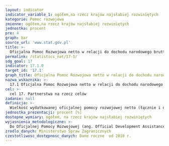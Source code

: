 ```yaml
---
layout: indicator
indicator_variable_1: ogółem,na rzecz krajów najsłabiej rozwiniętych
kategorie: Pomoc rozwojowa
zmienne: ogółem,na rzecz krajów najsłabiej rozwiniętych
jednostka: procent
pre: 4
graph: bar
source_url: 'www.stat.gov.pl'
title: >-
  Oficjalna Pomoc Rozwojowa netto w relacji do dochodu narodowego brutto
permalink: /statistics_nat/17-1/
sdg_goal: 17
indicator: 17.1.0
target_id: '17.1'
graph_title: Oficjalna Pomoc Rozwojowa netto w relacji do dochodu narodowego brutto
nazwa_wskaznika: >-
  17.1 Oficjalna Pomoc Rozwojowa netto w relacji do dochodu narodowego brutto
cel: >-
  cel 17. Partnerstwa na rzecz celów
zadanie: null
definicja: >-
  Wielkość wydatkowanej oficjalnej pomocy rozwojowej netto (łącznie i na rzecz krajów najsłabiej rozwiniętych) w relacji do Dochodu Narodowego Brutto.
jednostka_prezentacji: procent [%]
dostepne_wymiary: ogółem, na rzecz krajów najsłabiej rozwiniętych
wyjasnienia_metodologiczne: >-
  Do Oficjalnej Pomocy Rozwojowej (ang. Official Development Assistance – ODA) zaliczane są darowizny i pożyczki przekazywane przez instytucje rządowe lub organizacje międzynarodowe, mające na celu wsparcie rozwoju gospodarczego i dobrobytu w krajach rozwijających się. Pożyczki są uważane jako ODA wtedy, gdy zawierają element darowizny o wartości udzielanej pomocy przynajmniej: 45% dla krajów najsłabiej rozwiniętych i innych krajów o niskich dochodach (least developed countries and other low income countires – LDCs & other LICs), wyliczony przy stopie dyskontowej 9%, 15% dla krajów o średnich i niskich dochodach (lower middle income countries – LMICs), wyliczony przy stopie dyskontowej 7%, 10% dla krajów o średniowysokim dochodzie (upper middle income countries – UMICs), wyliczony przy stopie dyskontowej 6%. Do ODA zaliczana jest również pomoc techniczna, mająca na celu rozwój zasobów ludzkich, podniesienie kwalifikacji oraz możliwości technicznych i produkcyjnych krajów rozwijających się. Pomoc ta polega między innymi na przekazywaniu wiedzy i doświadczeń w postaci szkoleń, delegowania ekspertów, inicjowania badań i/lub pokrywania wynikających z tego kosztów.Do ODA nie zalicza się dotacji przeznaczonych na wydatki wojskowe.Warunkiem zaklasyfikowania współpracy jako Oficjalnej Pomocy Rozwojowej jest to, aby kraj partnerski, na rzecz którego udzielane jest wsparcie, znajdował się na liście Komitetu Pomocy Rozwojowej OECD (Development Assistance Committee).W zależności od sposobu realizacji pomocy możemy wyróżnić : pomoc dwustronną – podejmowana przez donatora bezpośrednio w kraju partnerskim bądź poprzez organizację międzynarodową w formie wpłaty celowej na rzecz kraju partnerskiego (earmarked contribution) lub w formie wpłaty na określony program/fundusz zarządzany przez organizację, pomoc wielostronną – udzielana w formie wpłat do budżetów ogólnych organizacji międzynarodowych, których lista jest corocznie aktualizowana przez Sekretariat DAC OECD. Wskaźnik prezentowany jest jako procent ODA wydatkowanej netto (ODA net disbursement) do Dochodu Narodowego Brutto (Gross National Income - GNI) oraz jako procent dwustronnej ODA wydatkowanej netto (bilateral ODA net disbursement) i skierowanej do krajów najsłabiej rozwiniętych (Least Developed Countries - LDC) do Dochodu Narodowego Brutto.Z uwagi na trwający aktualnie proces modernizacji ODA spodziewamy się, że od 2018 r. wskaźnik ODA będzie prezentowany w formie ekwiwalentu grantu, uwzględniającej jedynie element grantu pomnożony przez wartość danego przepływu. Zniknie zatem podział na wydatkowanie ODA brutto i netto. Dodatkowo trwają prace nad włączeniem do ODA innych przepływów, np. kwot zmobilizowanych przez sektor publiczny z instrumentów sektora prywatnego. Aktualnie konstruowany jest alternatywny do ODA wskaźnik TOSSD (Total Oficial Support for Sustainable Development), który będzie mierzyć środki przeznaczane na wdrożenie SDGs.Oficjalna Pomoc Rozwojowa w Polsce świadczona jest na podstawie ustawy o współpracy rozwojowej z dnia 16 września 2011 r. (Dz.U. 2011 r., Nr 234, poz. 1386). Polska współpraca rozwojowa prowadzona jest w oparciu o Wieloletni Program Współpracy Rozwojowej opracowywany na okres minimum 4 lat. Ustawa definiuje współpracę rozwojową jako ogół działań podejmowanych przez organy administracji rządowej w celu udzielenia państwom rozwijającym się pomocy rozwojowej, pomocy humanitarnej oraz realizację działań edukacyjnych na rzecz podniesienia świadomości i zrozumienia problemów i współzależności globalnych.Za zagadnienia związane z pomocą rozwojową w Polsce odpowiedzialne jest Ministerstwo Spraw Zagranicznych, które opracowało „Wieloletni program współpracy rozwojowej na lata 2016-2020, w oparciu o który polska współpraca rozwojowa koncentruje się na krajach Partnerstwa Wschodniego (Białoruś, Gruzja, Mołdawia, Ukraina) oraz Afryki, Azji i Bliskiego Wschodu (Etiopia, Kenia, Mjanma, Palestyna, Senegal, Tanzania). Polska współpraca rozwojowa służy wzmocnieniu rządów prawa i wspieraniu reform decentralizacyjnych oraz zwalczaniu korupcji, a także przestrzeganiu praw człowieka i swobód obywatelskich. Wśród celów współpracy rozwojowej są: poprawa opieki zdrowotnej i dostępu do edukacji oraz wsparcie dla przedsiębiorczości i rolnictwa, a także ochrona środowiska naturalnego, w tym zapobieganie skutkom klęsk żywiołowych. Działania objęte programem finansowane są ze środków Ministerstwa Spraw Zagranicznych, rezerwy celowej budżetu państwa przeznaczonej na współpracę rozwojową i funduszy innych resortów.Kraje najsłabiej rozwinięte (ang. Least Developed Countries - LDC) to państwa o najniższym poziomie rozwoju społeczno-gospodarczego, które spełniają jednocześnie trzy kryteria: średni dochód na mieszkańca poniżej 750 USD przez 3 lata, niski poziom zasobów ludzkich (niedożywienie, wysoka umieralność, niski poziom edukacji) oraz wrażliwość gospodarki (zależność od produkcji surowców lub artykułów rolnych). Lista LDCs obejmuje ok. 50 krajów (z czego większość to kraje afrykańskie).Dochód narodowy brutto to suma dochodów pierwotnych brutto wszystkich sektorów własności albo wszystkich krajowych sektorów instytucjonalnych  stanowi on sumę produktu krajowego brutto i dochodu z zagranicy.
zrodlo_danych: Ministerstwo Spraw Zagranicznych
czestotliwosc_dostępnosc_danych: Dane roczne  od 2010 r.
---
```


